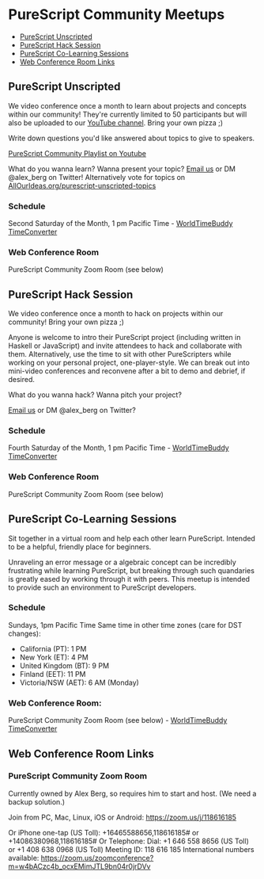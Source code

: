 # PureScript Community Meetups


* [PureScript Unscripted](#purescript-nscripted)
* [PureScript Hack Session](#purescript-hack-session)
* [PureScript Co-Learning Sessions](#purescript-co-learning-sessions)
* [Web Conference Room Links](#web-conference-room-links)


## PureScript Unscripted

We video conference once a month to learn about projects and concepts within our community! They're currently limited to 50 participants but will also be uploaded to our [YouTube channel](https://www.youtube.com/channel/UCPtHLGu_WXh-OvX8NAVtDEw). Bring your own pizza ;)

Write down questions you'd like answered about topics to give to speakers.

[PureScript Community Playlist on Youtube](https://www.youtube.com/playlist?list=PLQDWDZypikvGSNomRZNzBF2ARFLgW4TOV)

What do you wanna learn? Wanna present your topic? [Email us](purescript.community@gmail.com) or DM @alex_berg on Twitter! Alternatively vote for topics on [AllOurIdeas.org/purescript-unscripted-topics](http://www.allourideas.org/purescript-unscripted-topics/)

### Schedule

Second Saturday of the Month, 1 pm Pacific Time - [WorldTimeBuddy TimeConverter](http://www.worldtimebuddy.com/?qm=1&lid=5391959,2643743,658225,2147714&h=5391959&date=2016-4-23&sln=13-15)

### Web Conference Room

PureScript Community Zoom Room (see below)



## PureScript Hack Session

We video conference once a month to hack on projects within our community! Bring your own pizza ;)

Anyone is welcome to intro their PureScript project (including written in Haskell or JavaScript) and invite attendees to hack and collaborate with them. Alternatively, use the time to sit with other PureScripters while working on your personal project, one-player-style. We can break out into mini-video conferences and reconvene after a bit to demo and debrief, if desired.

What do you wanna hack? Wanna pitch your project?

[Email us](purescript.community@gmail.com) or DM @alex_berg on Twitter?

### Schedule

Fourth Saturday of the Month, 1 pm Pacific Time - [WorldTimeBuddy TimeConverter](http://www.worldtimebuddy.com/?qm=1&lid=5391959,2643743,658225,2147714&h=5391959&date=2016-4-23&sln=13-15)

### Web Conference Room

PureScript Community Zoom Room (see below)



## PureScript Co-Learning Sessions

Sit together in a virtual room and help each other learn PureScript. Intended to be a helpful, friendly place for beginners.

Unraveling an error message or a algebraic concept can be incredibly frustrating while learning PureScript, but breaking through such quandaries is greatly eased by working through it with peers. This meetup is intended to provide such an environment to PureScript developers.

### Schedule

Sundays, 1pm Pacific Time
Same time in other time zones (care for DST changes):
* California (PT): 1 PM
* New York (ET): 4 PM
* United Kingdom (BT): 9 PM
* Finland (EET): 11 PM
* Victoria/NSW (AET): 6 AM (Monday)

### Web Conference Room:

PureScript Community Zoom Room (see below) - [WorldTimeBuddy TimeConverter](http://www.worldtimebuddy.com/?qm=1&lid=5391959,2643743,658225,2147714&h=5391959&date=2016-4-23&sln=13-15)



## Web Conference Room Links

### PureScript Community Zoom Room

Currently owned by Alex Berg, so requires him to start and host. (We need a backup solution.)

Join from PC, Mac, Linux, iOS or Android: https://zoom.us/j/118616185

Or iPhone one-tap (US Toll): +16465588656,118616185# or +14086380968,118616185#
Or Telephone: 
Dial: +1 646 558 8656 (US Toll) or +1 408 638 0968 (US Toll) 
Meeting ID: 118 616 185 
International numbers available: https://zoom.us/zoomconference?m=w4bACzc4b_ocxEMimJTL9bn04r0jrDVv

